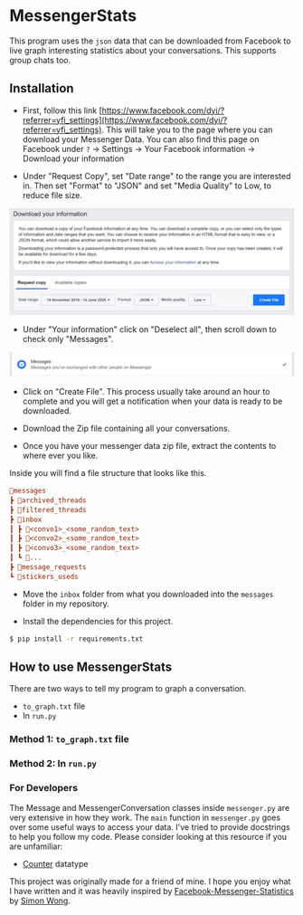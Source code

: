 # MessengerStats

This program uses the `json` data that can be downloaded from Facebook to live graph interesting statistics about your conversations. This supports group chats too.

## Installation

- First, follow this link [https://www.facebook.com/dyi/?referrer=yfi_settings](https://www.facebook.com/dyi/?referrer=yfi_settings). This will take you to the page where you can download your Messenger Data. You can also find this page on Facebook under `?` -> Settings -> Your Facebook information -> Download your information

- Under "Request Copy", set "Date range" to the range you are interested in. Then set "Format" to "JSON" and set "Media Quality" to Low, to reduce file size.

![Data Format](readme_img/data_format.jpg)

- Under "Your information" click on "Deselect all", then scroll down to check only "Messages".

![Messenger Data only](readme_img/choose_messenger.jpg)

- Click on "Create File". This process usually take around an hour to complete and you will get a notification when your data is ready to be downloaded.

- Download the Zip file containing all your conversations.

- Once you have your messenger data zip file, extract the contents to where ever you like.

Inside you will find a file structure that looks like this.

```ini
📂messages
┣ 📂archived_threads
┣ 📂filtered_threads
┣ 📂inbox
┃ ┣ 📂<convo1>_<some_random_text>
┃ ┣ 📂<convo2>_<some_random_text>
┃ ┣ 📂<convo3>_<some_random_text>
┃ ┗ 📂...
┣ 📂message_requests
┗ 📂stickers_useds
```

- Move the `inbox` folder from what you downloaded into the `messages` folder in my repository.

- Install the dependencies for this project.

```bash
$ pip install -r requirements.txt
```

## How to use MessengerStats

There are two ways to tell my program to graph a conversation.

- `to_graph.txt` file
- In `run.py`

### Method 1: `to_graph.txt` file

### Method 2: In `run.py`

### For Developers

The Message and MessengerConversation classes inside `messenger.py` are very extensive in how they work. The `main` function in `messenger.py` goes over some useful ways to access your data. I've tried to provide docstrings to help you follow my code. Please consider looking at this resource if you are unfamiliar:

- [Counter](https://docs.python.org/3/library/collections.html#collections.Counter) datatype

This project was originally made for a friend of mine. I hope you enjoy what I have written and it was heavily inspired by [Facebook-Messenger-Statistics](https://github.com/simonwongwong/Facebook-Messenger-Statistics) by [Simon Wong](https://github.com/simonwongwong).
